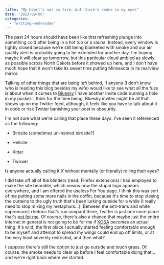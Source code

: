 ```yaml
---
title: "My heart's not on fire, but there's smoke in my eyes"
date: "2023-09-06"
categories: 
  - "writing-wednesday"
---
```


The past 24 hours should have been like that refreshing plunge into something cold after being in a hot tub or a sauna. Instead, every window is tightly closed because we're still being blanketed with smoke and our air quality alert is probably going to be extended for another day. I'm hoping maybe it will clear up tomorrow, but this particular cloud ambled as slowly as possible across North Dakota before it showed up here, and I don't have much hope that it won't take its sweet time putting Minnesota in its rearview mirror.

Talking of other things that are being left behind, if anyone (I don't know who is reading this blog besides my wife) would like to see what all the fuss is about when it comes to [Bluesky](https://bsky.app/) I have another invite code burning a hole in my pocket. I think for the time being, Bluesky invites might be all that shows up on my Twitter feed, although, it feels like you have to talk about it in code or risk Twitter banishing your post to obscurity.

I'm not sure what we're calling that place these days. I've seen it referenced as the following:

- Birdsite (sometimes un-named birdsite?)

- Hellsite

- Xitter

- Twixxer

Is anyone actually calling it _X_ without mentally (or literally) rolling their eyes?

I did take off all of the blinders (read: Firefox extensions) I had employed to make the site bearable, which means now the stupid logo appears everywhere, and I am offered the useless For You page. I think this was sort of me putting some more nails in the coffin, because it's time to stop closing the curtains to the ugly truth that's been lurking outside for a while (I really need to stop mixing my metaphors...). Between the anti-trans and white supremacist rhetoric that's run rampant there, Twitter is just one more place that's [not for me](https://peridotlines.com/2023/08/22/thats-not-for-me/). Of course, there's also a chance that maybe just the entire internet in general is not going to be for me if [KOSA](https://buttondown.email/charliejane/archive/the-internet-is-about-to-get-a-lot-worse/) becomes an actual thing. It's wild, the first place I actually started feeling comfortable enough to be myself and attempt to spread my wings could end up off limits, or at the very least severely restricted, and then what?

I suppose there's still the option to just go outside and touch grass. Of course, the smoke needs to clear up before I feel comfortable doing that... and we're right back where we started.
